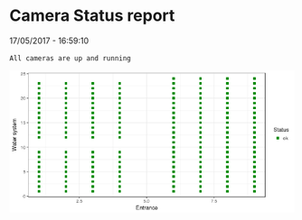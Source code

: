 Camera Status report
================
17/05/2017 - 16:59:10

    All cameras are up and running

![](camreport_files/figure-markdown_github/unnamed-chunk-2-1.png)

